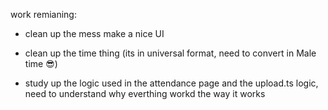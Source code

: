 work remianing:

- clean up the mess make a nice UI
- clean up the time thing (its in universal format, need to convert in Male time 😎)

- study up the logic used in the attendance page and the upload.ts logic, need to understand why everthing workd the way it works
